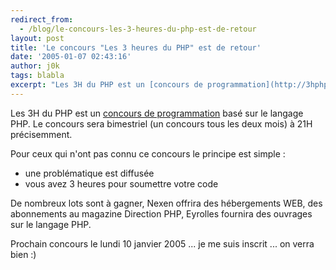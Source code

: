 ```yaml
---
redirect_from:
  - /blog/le-concours-les-3-heures-du-php-est-de-retour
layout: post
title: 'Le concours "Les 3 heures du PHP" est de retour'
date: '2005-01-07 02:43:16'
author: j0k
tags: blabla
excerpt: "Les 3H du PHP est un [concours de programmation](http://3hphp.lephpfacile.com/) basé sur le langage PHP.   Le concours sera bimestriel (un concours tous les deux mois) à 21H précisemment.  \n  \nPour ceux qui n'ont pas connu ce concours le principe est simple :"
---
```


Les 3H du PHP est un [concours de programmation](http://3hphp.lephpfacile.com/) basé sur le langage PHP.   Le concours sera bimestriel (un concours tous les deux mois) à 21H précisemment.

Pour ceux qui n'ont pas connu ce concours le principe est simple :
* une problématique est diffusée
* vous avez 3 heures pour soumettre votre code

De nombreux lots sont à gagner, Nexen offrira des hébergements WEB, des abonnements au magazine Direction PHP, Eyrolles fournira des ouvrages sur le langage PHP.

Prochain concours le lundi 10 janvier 2005 ... je me suis inscrit ... on verra bien :)
